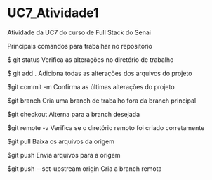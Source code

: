 # UC7_Atividade1

Atividade da UC7 do curso de Full Stack do Senai

Principais comandos para trabalhar no repositório

$ git status Verifica as alterações no diretório de trabalho

$ git add .  Adiciona todas as alterações dos arquivos do projeto

$git commit -m Confirma as últimas alterações do projeto

$git branch Cria uma branch de trabalho fora da branch principal

$git checkout Alterna para a branch desejada

$git remote -v Verifica se o diretório remoto foi criado corretamente

$git pull Baixa os arquivos da origem

$git push Envia arquivos para a origem

$git push --set-upstream origin Cria a branch remota

